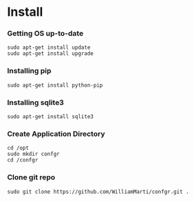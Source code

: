 # Install

### Getting OS up-to-date

```
sudo apt-get install update
sudo apt-get install upgrade
```

### Installing pip

```
sudo apt-get install python-pip
```

### Installing sqlite3

```
sudo apt-get install sqlite3
```

### Create Application Directory

```
cd /opt
sudo mkdir confgr
cd /confgr
```

### Clone git repo

```
sudo git clone https://github.com/WilliamMarti/confgr.git .
```


